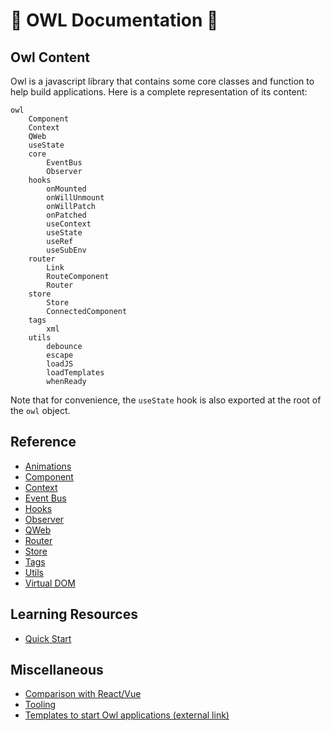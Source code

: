 # 🦉 OWL Documentation 🦉

## Owl Content

Owl is a javascript library that contains some core classes and function to help
build applications. Here is a complete representation of its content:

```
owl
    Component
    Context
    QWeb
    useState
    core
        EventBus
        Observer
    hooks
        onMounted
        onWillUnmount
        onWillPatch
        onPatched
        useContext
        useState
        useRef
        useSubEnv
    router
        Link
        RouteComponent
        Router
    store
        Store
        ConnectedComponent
    tags
        xml
    utils
        debounce
        escape
        loadJS
        loadTemplates
        whenReady
```

Note that for convenience, the `useState` hook is also exported at the root of the `owl` object.

## Reference

- [Animations](animations.md)
- [Component](component.md)
- [Context](context.md)
- [Event Bus](event_bus.md)
- [Hooks](hooks.md)
- [Observer](observer.md)
- [QWeb](qweb.md)
- [Router](router.md)
- [Store](store.md)
- [Tags](tags.md)
- [Utils](utils.md)
- [Virtual DOM](vdom.md)

## Learning Resources

- [Quick Start](quick_start.md)

## Miscellaneous

- [Comparison with React/Vue](comparison.md)
- [Tooling](tooling.md)
- [Templates to start Owl applications (external link)](https://github.com/ged-odoo/owl-templates)
